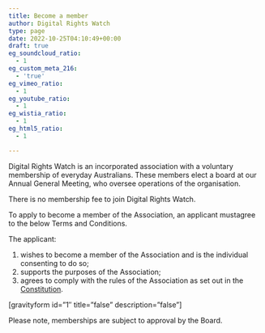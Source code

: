 ```yaml
---
title: Become a member
author: Digital Rights Watch
type: page
date: 2022-10-25T04:10:49+00:00
draft: true
eg_soundcloud_ratio:
  - 1
eg_custom_meta_216:
  - 'true'
eg_vimeo_ratio:
  - 1
eg_youtube_ratio:
  - 1
eg_wistia_ratio:
  - 1
eg_html5_ratio:
  - 1

---
```

Digital Rights Watch is an incorporated association with a voluntary membership of everyday Australians. These members elect a board at our Annual General Meeting, who oversee operations of the organisation.

There is no membership fee to join Digital Rights Watch.

To apply to become a member of the Association, an applicant mustagree to the below Terms and Conditions.

The applicant:

  1. wishes to become a member of the Association and is the individual consenting to do so;
  2. supports the purposes of the Association;
  3. agrees to comply with the rules of the Association as set out in the [Constitution][1].

[gravityform id=&#8221;1&#8243; title=&#8221;false&#8221; description=&#8221;false&#8221;]

Please note, memberships are subject to approval by the Board.

 [1]: /wp-content/uploads/2016/02/DRW-Constitution-23-02-16-2.pdf